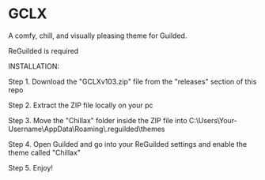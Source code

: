 # GCLX
A comfy, chill, and visually pleasing theme for Guilded.

ReGuilded is required

INSTALLATION:

Step 1. Download the "GCLXv103.zip" file from the "releases" section of this repo

Step 2. Extract the ZIP file locally on your pc

Step 3. Move the "Chillax" folder inside the ZIP file into C:\Users\Your-Username\AppData\Roaming\\.reguilded\themes

Step 4. Open Guilded and go into your ReGuilded settings and enable the theme called "Chillax"

Step 5. Enjoy!
